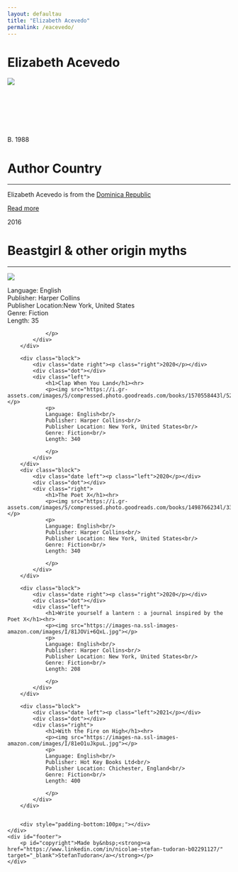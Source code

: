 ```yaml
---
layout: defaultau
title: "Elizabeth Acevedo"
permalink: /eacevedo/
---
```

<!-- partial:index.partial.html -->
<div class="content">
    <h1> Elizabeth Acevedo</h1>
    <div class="quote">
        <div><img src="https://www.arts.gov/sites/default/files/images/Elizabeth-Acevedo-bio.jpg" class="logo"></div>
    </div>
    <div class="timeline">
        <div style="padding-bottom:100px;"></div>
        <div class="block">
            <div class="date right"><p class="right"> B. 1988 </p></div>
            <div class="dot"></div>
            <div class="left first">
            <div class="author_country">
                <h1>Author Country</h1><hr>
          <div class="aclocation">  <p> Elizabeth Acevedo is from the <a href="http://localhost:4000/9">Dominica Republic </a></p></div>
              <div class="acreadmore">  <a href="https://en.wikipedia.org/wiki/Elizabeth_Acevedo" target="_blank">Read more</a> </div>
            </div>
            </div>
        </div>
        <div class="block">
            <div class="date left"><p class="left">2016</p></div>
            <div class="dot"></div>
            <div class="right">
                <h1>Beastgirl & other origin myths</h1><hr>
                <p><img src="https://i.gr-assets.com/images/S/compressed.photo.goodreads.com/books/1475496429i/32337403._UY262_SS262_.jpg"></p>
                <p>
                Language: English<br/>
                Publisher: Harper Collins<br/>
                Publisher Location:New York, United States<br/>
                Genre: Fiction<br/>
                Length: 35

                </p>
            </div>
        </div>

        <div class="block">
            <div class="date right"><p class="right">2020</p></div>
            <div class="dot"></div>
            <div class="left">
                <h1>Clap When You Land</h1><hr>
                <p><img src="https://i.gr-assets.com/images/S/compressed.photo.goodreads.com/books/1570558443l/52516332._SX0_SY0_.jpg"></p>
                <p>
                Language: English<br/>
                Publisher: Harper Collins<br/>
                Publisher Location: New York, United States<br/>
                Genre: Fiction<br/>
                Length: 340

                </p>
            </div>
        </div>
        <div class="block">
            <div class="date left"><p class="left">2020</p></div>
            <div class="dot"></div>
            <div class="right">
                <h1>The Poet X</h1><hr>
                <p><img src="https://i.gr-assets.com/images/S/compressed.photo.goodreads.com/books/1498766234l/33294200._SY475_.jpg"></p>
                <p>
                Language: English<br/>
                Publisher: Harper Collins<br/>
                Publisher Location: New York, United States<br/>
                Genre: Fiction<br/>
                Length: 340

                </p>
            </div>
        </div>

        <div class="block">
            <div class="date right"><p class="right">2020</p></div>
            <div class="dot"></div>
            <div class="left">
                <h1>Write yourself a lantern : a journal inspired by the Poet X</h1><hr>
                <p><img src="https://images-na.ssl-images-amazon.com/images/I/81JOVi+6QxL.jpg"></p>
                <p>
                Language: English<br/>
                Publisher: Harper Collins<br/>
                Publisher Location: New York, United States<br/>
                Genre: Fiction<br/>
                Length: 208

                </p>
            </div>
        </div>

        <div class="block">
            <div class="date left"><p class="left">2021</p></div>
            <div class="dot"></div>
            <div class="right">
                <h1>With the Fire on High</h1><hr>
                <p><img src="https://images-na.ssl-images-amazon.com/images/I/81eO1uJkpuL.jpg"></p>
                <p>
                Language: English<br/>
                Publisher: Hot Key Books Ltd<br/>
                Publisher Location: Chichester, England<br/>
                Genre: Fiction<br/>
                Length: 400

                </p>
            </div>
        </div>


        <div style="padding-bottom:100px;"></div>
    </div>
    <div id="footer">
        <p id="copyright">Made by&nbsp;<strong><a href="https://www.linkedin.com/in/nicolae-stefan-tudoran-b02291127/" target="_blank">StefanTudoran</a></strong></p>
    </div>
</div>
<!-- partial -->
  <script src='https://cdnjs.cloudflare.com/ajax/libs/jquery/3.1.1/jquery.min.js'></script><script  src="assets/js/authorscript.js"></script>
